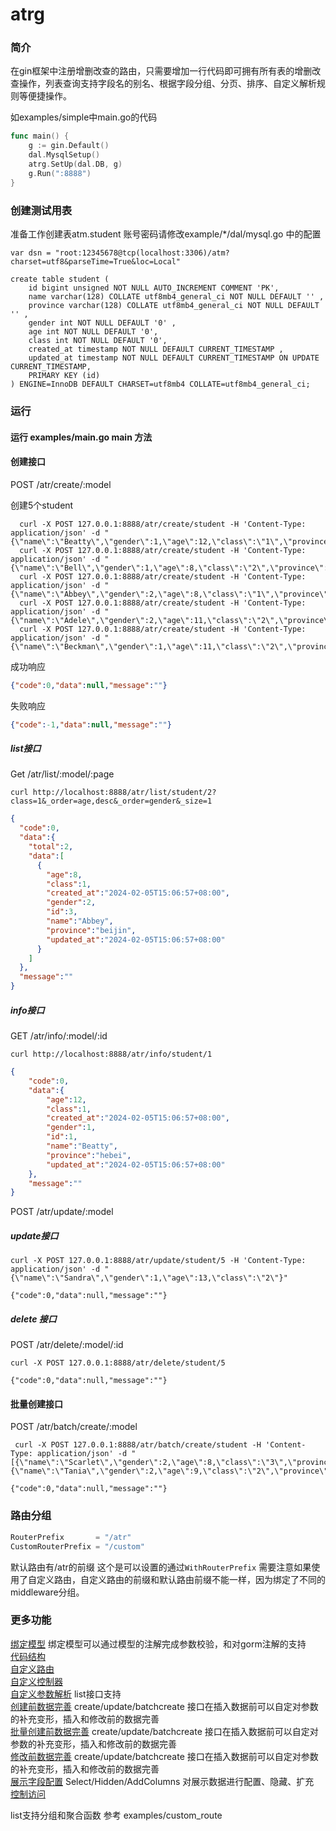 # atrg

### 简介
在gin框架中注册增删改查的路由，只需要增加一行代码即可拥有所有表的增删改查操作，列表查询支持字段名的别名、根据字段分组、分页、排序、自定义解析规则等便捷操作。

如examples/simple中main.go的代码
```go
func main() {
    g := gin.Default()
    dal.MysqlSetup()
    atrg.SetUp(dal.DB, g)
    g.Run(":8888")
}

```

### 创建测试用表

准备工作创建表atm.student 账号密码请修改example/*/dal/mysql.go 中的配置

```
var dsn = "root:12345678@tcp(localhost:3306)/atm?charset=utf8&parseTime=True&loc=Local"
```
```
create table student (
    id bigint unsigned NOT NULL AUTO_INCREMENT COMMENT 'PK',
    name varchar(128) COLLATE utf8mb4_general_ci NOT NULL DEFAULT '' ,
    province varchar(128) COLLATE utf8mb4_general_ci NOT NULL DEFAULT '' ,
    gender int NOT NULL DEFAULT '0' ,
    age int NOT NULL DEFAULT '0',
    class int NOT NULL DEFAULT '0',
    created_at timestamp NOT NULL DEFAULT CURRENT_TIMESTAMP ,
    updated_at timestamp NOT NULL DEFAULT CURRENT_TIMESTAMP ON UPDATE CURRENT_TIMESTAMP,
    PRIMARY KEY (id)
) ENGINE=InnoDB DEFAULT CHARSET=utf8mb4 COLLATE=utf8mb4_general_ci;
```

### 运行

#### 运行 examples/main.go main 方法


#### 创建接口

POST /atr/create/:model

创建5个student
```
  curl -X POST 127.0.0.1:8888/atr/create/student -H 'Content-Type: application/json' -d "{\"name\":\"Beatty\",\"gender\":1,\"age\":12,\"class\":\"1\",\"province\":\"hebei\"}"
  curl -X POST 127.0.0.1:8888/atr/create/student -H 'Content-Type: application/json' -d "{\"name\":\"Bell\",\"gender\":1,\"age\":8,\"class\":\"2\",\"province\":\"hunan\"}"
  curl -X POST 127.0.0.1:8888/atr/create/student -H 'Content-Type: application/json' -d "{\"name\":\"Abbey\",\"gender\":2,\"age\":8,\"class\":\"1\",\"province\":\"beijin\"}"
  curl -X POST 127.0.0.1:8888/atr/create/student -H 'Content-Type: application/json' -d "{\"name\":\"Adele\",\"gender\":2,\"age\":11,\"class\":\"2\",\"province\":\"beijin\"}"
  curl -X POST 127.0.0.1:8888/atr/create/student -H 'Content-Type: application/json' -d "{\"name\":\"Beckman\",\"gender\":1,\"age\":11,\"class\":\"2\",\"province\":\"henan\"}"
```


成功响应
```json
{"code":0,"data":null,"message":""}
```

失败响应
```json
{"code":-1,"data":null,"message":""}
```
##### list接口

Get /atr/list/:model/:page

```
curl http://localhost:8888/atr/list/student/2?class=1&_order=age,desc&_order=gender&_size=1
```

```json
{
  "code":0,
  "data":{
    "total":2,
    "data":[
      {
        "age":8,
        "class":1,
        "created_at":"2024-02-05T15:06:57+08:00",
        "gender":2,
        "id":3,
        "name":"Abbey",
        "province":"beijin",
        "updated_at":"2024-02-05T15:06:57+08:00"
      }
    ]
  },
  "message":""
}
```

##### info接口

GET /atr/info/:model/:id

```
curl http://localhost:8888/atr/info/student/1
```

```json
{
    "code":0,
    "data":{
        "age":12,
        "class":1,
        "created_at":"2024-02-05T15:06:57+08:00",
        "gender":1,
        "id":1,
        "name":"Beatty",
        "province":"hebei",
        "updated_at":"2024-02-05T15:06:57+08:00"
    },
    "message":""
}
```
POST /atr/update/:model

##### update接口
```
curl -X POST 127.0.0.1:8888/atr/update/student/5 -H 'Content-Type: application/json' -d "{\"name\":\"Sandra\",\"gender\":1,\"age\":13,\"class\":\"2\"}"
```

```
{"code":0,"data":null,"message":""}
```

##### delete 接口
POST /atr/delete/:model/:id

```
curl -X POST 127.0.0.1:8888/atr/delete/student/5
```

```
{"code":0,"data":null,"message":""}
```

#### 批量创建接口

POST /atr/batch/create/:model

```
 curl -X POST 127.0.0.1:8888/atr/batch/create/student -H 'Content-Type: application/json' -d "[{\"name\":\"Scarlet\",\"gender\":2,\"age\":8,\"class\":\"3\",\"province\":\"beijin\"},{\"name\":\"Tania\",\"gender\":2,\"age\":9,\"class\":\"2\",\"province\":\"hebei\"}]"
```

```
{"code":0,"data":null,"message":""}
```

### 路由分组
```go
RouterPrefix       = "/atr"
CustomRouterPrefix = "/custom"
```
默认路由有/atr的前缀 这个是可以设置的通过`WithRouterPrefix` 需要注意如果使用了自定义路由，自定义路由的前缀和默认路由前缀不能一样，因为绑定了不同的middleware分组。


### 更多功能
[绑定模型](./doc/bind_model.md) 绑定模型可以通过模型的注解完成参数校验，和对gorm注解的支持 <br>
[代码结构](./doc/struct.md) <br>
[自定义路由](./doc/custom.md#自定义路由) <br>
[自定义控制器](./doc/custom.md#自定义handler) <br>
[自定义参数解析](./doc/mconf.md#自定义参数解析)  list接口支持<br>
[创建前数据完善](./doc/mconf.md#创建前数据完善)  create/update/batchcreate 接口在插入数据前可以自定对参数的补充变形，插入和修改前的数据完善<br>
[批量创建前数据完善](./doc/mconf.md#批量创建前数据完善)  create/update/batchcreate 接口在插入数据前可以自定对参数的补充变形，插入和修改前的数据完善<br>
[修改前数据完善](./doc/mconf.md#修改前数据完善)  create/update/batchcreate 接口在插入数据前可以自定对参数的补充变形，插入和修改前的数据完善<br>
[展示字段配置](./doc/mconf.md#指定查询字段)  Select/Hidden/AddColumns 对展示数据进行配置、隐藏、扩充<br>
[控制访问](./doc/rules.md)  <br>

list支持分组和聚合函数 参考 examples/custom_route